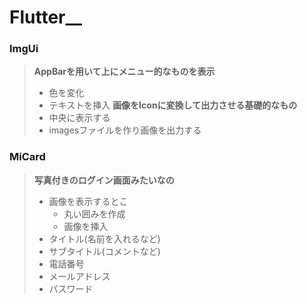# Flutter__

### ImgUi
>**AppBarを用いて上にメニュー的なものを表示**
>   * 色を変化
>   * テキストを挿入
>**画像をIconに変換して出力させる基礎的なもの**
>   * 中央に表示する
>   * imagesファイルを作り画像を出力する

### MiCard
>**写真付きのログイン画面みたいなの**
>* 画像を表示するとこ
>   * 丸い囲みを作成
>   * 画像を挿入
>* タイトル(名前を入れるなど)
>* サブタイトル(コメントなど)
>* 電話番号
>* メールアドレス
>* パスワード